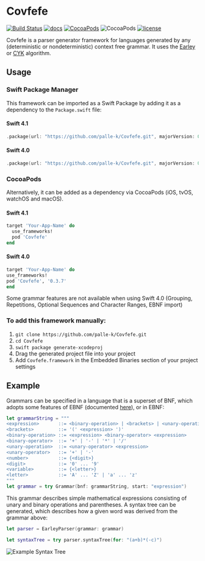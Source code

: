 # Covfefe

[![Build Status](https://travis-ci.org/palle-k/Covfefe.svg?branch=master)](https://travis-ci.org/palle-k/Covfefe)
[![docs](https://cdn.rawgit.com/palle-k/Covfefe/66add420af3ce1801629d72ef0eedb9a30af584b/docs/badge.svg)](https://palle-k.github.io/Covfefe/)
[![CocoaPods](https://img.shields.io/cocoapods/v/Covfefe.svg)](https://cocoapods.org/pods/Covfefe)
![CocoaPods](https://img.shields.io/cocoapods/p/Covfefe.svg)
[![license](https://img.shields.io/github/license/palle-k/Covfefe.svg)](https://github.com/palle-k/Covfefe/blob/master/License)

Covfefe is a parser generator framework for languages generated by any (deterministic or nondeterministic) context free grammar.
It uses the [Earley](https://en.wikipedia.org/wiki/Earley_parser) or [CYK](https://en.wikipedia.org/wiki/CYK_algorithm) algorithm.

## Usage

### Swift Package Manager

This framework can be imported as a Swift Package by adding it as a dependency to the `Package.swift` file:

#### Swift 4.1

```swift
.package(url: "https://github.com/palle-k/Covfefe.git", majorVersion: 0, minor: 4)
```

#### Swift 4.0

```swift
.package(url: "https://github.com/palle-k/Covfefe.git", majorVersion: 0, minor: 3)
```

### CocoaPods

Alternatively, it can be added as a dependency via CocoaPods (iOS, tvOS, watchOS and macOS).

#### Swift 4.1

```ruby
target 'Your-App-Name' do
  use_frameworks!
  pod 'Covfefe'
end
```

#### Swift 4.0

```ruby
target 'Your-App-Name' do
use_frameworks!
pod 'Covfefe', '0.3.7'
end
```

Some grammar features are not available when using Swift 4.0 (Grouping, Repetitions, Optional Sequences and Character Ranges, EBNF import)

### To add this framework manually:

1. `git clone https://github.com/palle-k/Covfefe.git`
2. `cd Covfefe`
3. `swift package generate-xcodeproj`
4. Drag the generated project file into your project
5. Add `Covfefe.framework` in the Embedded Binaries section of your project settings

## Example

Grammars can be specified in a language that is a superset of BNF, which adopts some features of EBNF (documented [here](/BNF.md)), or in EBNF:

```swift
let grammarString = """
<expression>       ::= <binary-operation> | <brackets> | <unary-operation> | <number> | <variable>
<brackets>         ::= '(' <expression> ')'
<binary-operation> ::= <expression> <binary-operator> <expression>
<binary-operator>  ::= '+' | '-' | '*' | '/'
<unary-operation>  ::= <unary-operator> <expression>
<unary-operator>   ::= '+' | '-'
<number>           ::= {<digit>}
<digit>            ::= '0' ... '9'
<variable>         ::= {<letter>}
<letter>           ::= 'A' ... 'Z' | 'a' ... 'z'
"""
let grammar = try Grammar(bnf: grammarString, start: "expression")
```

This grammar describes simple mathematical expressions consisting of unary and binary operations and parentheses.
A syntax tree can be generated, which describes how a given word was derived from the grammar above:

 ```swift
let parser = EarleyParser(grammar: grammar)
 
let syntaxTree = try parser.syntaxTree(for: "(a+b)*(-c)")
 ```

![Example Syntax Tree](https://raw.githubusercontent.com/palle-k/Covfefe/master/example-syntax-tree.png)

